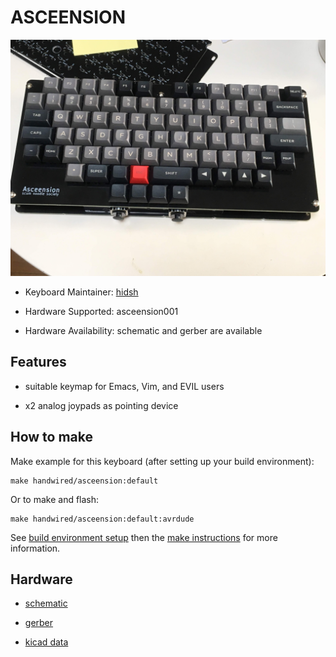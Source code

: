ASCEENSION
===

![ASCEENSION](docs/asceension001.jpg)

- Keyboard Maintainer: [hidsh](https://github.com/hidsh)

- Hardware Supported: asceension001

- Hardware Availability:  schematic and gerber are available

## Features

- suitable keymap for Emacs, Vim, and EVIL users

- x2 analog joypads as pointing device
 
## How to make

Make example for this keyboard (after setting up your build environment):

    make handwired/asceension:default

Or to make and flash:

    make handwired/asceension:default:avrdude

See [build environment setup](https://docs.qmk.fm/build_environment_setup.html) then the [make instructions](https://docs.qmk.fm/make_instructions.html) for more information.

## Hardware

- [schematic](docs/asceension002.pdf)

- [gerber](docs/gerber/) 

- [kicad data](docs/kicad/)

